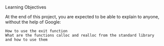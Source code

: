 Learning Objectives

At the end of this project, you are expected to be able to explain to anyone, without the help of Google:

    How to use the exit function
    What are the functions calloc and realloc from the standard library and how to use them
